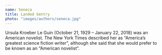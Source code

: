 ```yaml
---
name: Seneca
title: Landed Gentry
photo: "images/authors/seneca.jpg"
---
```


Ursula Kroeber Le Guin (October 21, 1929 – January 22, 2018) was an American
novelist. The New York Times described her as “America’s greatest  science fiction writer”, although she said that she would prefer to be known as an “American novelist”.
